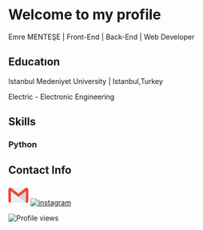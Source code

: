 # Welcome to my profile
Emre MENTEŞE | Front-End | Back-End | Web Developer

## Educatıon
Istanbul Medeniyet University | Istanbul,Turkey

Electric - Electronic Engineering

## Skills
### Python


## Contact Info
[<img src='https://raw.githubusercontent.com/harshalrj25/MasterAssetsRepo/master/gmail.svg' alt='mail' height='40'>](https://mail.google.com/mail/u/0/?fs=1&tf=cm&source=mailto&su=Ol%C3%A1+Stefany&to=emrementese@gmail.com)
[<img src='https://raw.githubusercontent.com/adityakamath16/adityakamath16/master/images/connect_with_me_images/instagram-main.svg' alt='instagram' height='40'>](https://www.instagram.com/emre_mentese/)



![Profile views](https://gpvc.arturio.dev/emreeemntese)

